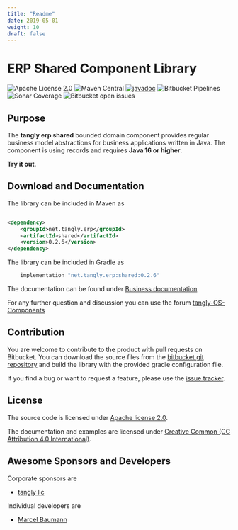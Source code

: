 ```yaml
---
title: "Readme"
date: 2019-05-01
weight: 10
draft: false
---
```


# ERP Shared Component Library

![Apache License 2.0](https://img.shields.io/badge/license-Apache%202-blue.svg)
![Maven Central](https://img.shields.io/maven-central/v/net.tangly/erp/shared.svg)
[![javadoc](https://javadoc.io/badge2/net.tangly/bus/javadoc.svg)](https://javadoc.io/doc/net.tangly.erp/shared)
![Bitbucket Pipelines](https://img.shields.io/bitbucket/pipelines/tangly-team/tangly-os.svg)
![Sonar Coverage](https://img.shields.io/sonar/https/sonarcloud.io/tangly-os-at-tangly.net/coverage.svg)
![Bitbucket open issues](https://img.shields.io/bitbucket/issues-raw/tangly/tangly-os.svg)

## Purpose

The **tangly erp shared** bounded domain component provides regular business model abstractions for business applications written in Java. The component is using records and requires **Java 16 or higher**.

**Try it out**.

## Download and Documentation

The library can be included in Maven as

```xml

<dependency>
    <groupId>net.tangly.erp</groupId>
    <artifactId>shared</artifactId>
    <version>0.2.6</version>
</dependency>
```

The library can be included in Gradle as

```groovy
    implementation "net.tangly.erp:shared:0.2.6"
```

The documentation can be found under [Business documentation](https://tangly-team.bitbucket.io/docs/erp/shared/)

For any further question and discussion you can use the forum [tangly-OS-Components](https://groups.google.com/g/tangly-os-components)

## Contribution

You are welcome to contribute to the product with pull requests on Bitbucket. You can download the source files from the
[bitbucket git repository](https://bitbucket.org/tangly-team/tangly-os.git) and build the library with the provided gradle configuration file.

If you find a bug or want to request a feature, please use the [issue tracker](https://bitbucket.org/tangly-team/tangly-os/issues).

## License

The source code is licensed under [Apache license 2.0](https://www.apache.org/licenses/LICENSE-2.0).

The documentation and examples are licensed under [Creative Common (CC Attribution 4.0 International)](https://creativecommons.org/licenses/by/4.0/).

## Awesome Sponsors and Developers

Corporate sponsors are

* [tangly llc](https://www.tangly.net)

Individual developers are

* [Marcel Baumann](https://linkedin.com/in/marcelbaumann)

